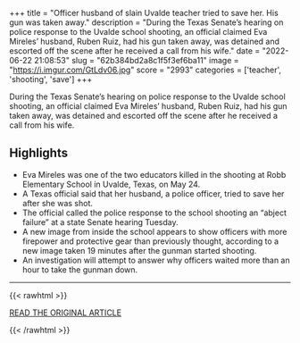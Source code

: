 +++
title = "Officer husband of slain Uvalde teacher tried to save her. His gun was taken away."
description = "During the Texas Senate’s hearing on police response to the Uvalde school shooting, an official claimed Eva Mireles’ husband, Ruben Ruiz, had his gun taken away, was detained and escorted off the scene after he received a call from his wife."
date = "2022-06-22 21:08:53"
slug = "62b384bd2a8c1f5f3ef6ba11"
image = "https://i.imgur.com/GtLdv06.jpg"
score = "2993"
categories = ['teacher', 'shooting', 'save']
+++

During the Texas Senate’s hearing on police response to the Uvalde school shooting, an official claimed Eva Mireles’ husband, Ruben Ruiz, had his gun taken away, was detained and escorted off the scene after he received a call from his wife.

## Highlights

- Eva Mireles was one of the two educators killed in the shooting at Robb Elementary School in Uvalde, Texas, on May 24.
- A Texas official said that her husband, a police officer, tried to save her after she was shot.
- The official called the police response to the school shooting an “abject failure” at a state Senate hearing Tuesday.
- A new image from inside the school appears to show officers with more firepower and protective gear than previously thought, according to a new image taken 19 minutes after the gunman started shooting.
- An investigation will attempt to answer why officers waited more than an hour to take the gunman down.

---

{{< rawhtml >}}
  <p class="article-category">
    <a target="_blank" href="https://www.nbcnews.com/news/us-news/slain-uvalde-teachers-officer-husband-tried-wife-gun-was-taken-away-rcna34710?cid=sm_npd_nn_fb_ma&amp;fbclid=IwAR2ZwQCNQNYAlRbYW49z4VWsntTK9KY0k4nE8AdUrRWVjFVPBBLWfmuEXfU&amp;fs=e&amp;s=cl">READ THE ORIGINAL ARTICLE</a>
  </p>
{{< /rawhtml >}}
